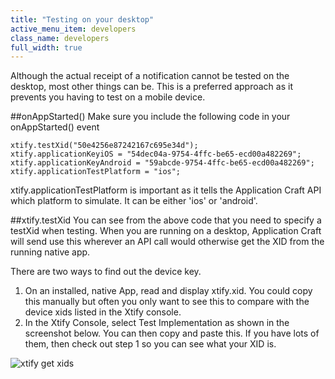 ```yaml
---
title: "Testing on your desktop"
active_menu_item: developers
class_name: developers
full_width: true
---
```


Although the actual receipt of a notification cannot be tested on the desktop, most other things can be. This is a preferred approach as it prevents you having to test on a mobile device.

##onAppStarted()
Make sure you include the following code in your onAppStarted() event

    xtify.testXid("50e4256e87242167c695e34d");
    xtify.applicationKeyiOS = "54dec04a-9754-4ffc-be65-ecd00a482269";
    xtify.applicationKeyAndroid = "59abcde-9754-4ffc-be65-ecd00a482269";
    xtify.applicationTestPlatform = "ios";

xtify.applicationTestPlatform is important as it tells the Application Craft API which platform to simulate. It can be either 'ios' or 'android'.

##xtify.testXid
You can see from the above code that you need to specify a testXid when testing. When you are running on a desktop, Application Craft will send use this wherever an API call would otherwise get the XID from the running native app.

There are two ways to find out the device key.

1. On an installed, native App, read and display xtify.xid. You could copy this manually but often you only want to see this to compare with the device xids listed in the Xtify console.
1. In the Xtify Console, select Test Implementation as shown in the screenshot below. You can then copy and paste this. If you have lots of them, then check out step 1 so you can see what your XID is.

![xtify get xids](/img/docs/xtify-getting-xids.png)

